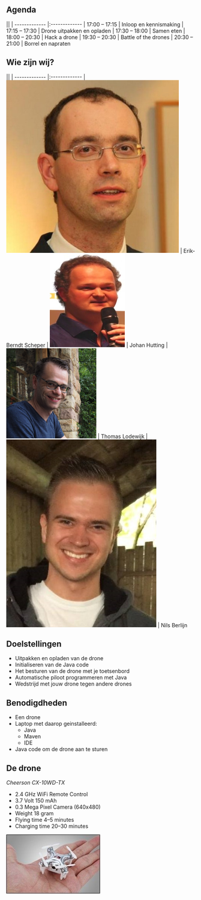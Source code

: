 ## Agenda

||
| ------------- |:-------------
| 17:00 – 17:15 | Inloop en kennismaking
| 17:15 – 17:30 | Drone uitpakken en opladen
| 17:30 – 18:00 | Samen eten
| 18:00 – 20:30 | Hack a drone
| 19:30 – 20:30 | Battle of the drones
| 20:30 – 21:00 | Borrel en napraten


## Wie zijn wij?

||
| ------------- |:-------------
| ![headshot](images/us/erik-berndt.jpg) | Erik-Berndt Scheper <!-- .element: style="vertical-align: middle;" -->
| ![headshot](images/us/johanhutting.png) | Johan Hutting    <!-- .element: style="vertical-align: middle;" -->
| ![headshot](images/us/thomas.png)      | Thomas Lodewijk     <!-- .element: style="vertical-align: middle;" -->
| ![headshot](images/us/nils.jpg)      | Nils Berlijn    <!-- .element: style="vertical-align: middle;" -->


## Doelstellingen

- Uitpakken en opladen van de drone
- Initialiseren van de Java code
- Het besturen van de drone met je toetsenbord
- Automatische piloot programmeren met Java
- Wedstrijd met jouw drone tegen andere drones


## Benodigdheden

- Een drone
- Laptop met daarop geinstalleerd:
  - Java
  - Maven
  - IDE
- Java code om de drone aan te sturen


## De drone

*Cheerson CX-10WD-TX*

- 2.4 GHz WiFi Remote Control
- 3.7 Volt 150 mAh
- 0.3 Mega Pixel Camera (640x480)
- Weight 18 gram
- Flying time 4–5 minutes
- Charging time 20–30 minutes

![logo](images/CW-10wd-tx-drone.jpg)
